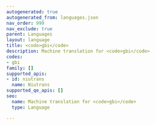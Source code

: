 ```yaml
---
autogenerated: true
autogenerated_from: languages.json
nav_order: 999
nav_exclude: true
parent: Languages
layout: language
title: <code>gbi</code>
description: Machine translation for <code>gbi</code>
codes:
- gbi
family: []
supported_apis:
- id: niutrans
  name: Niutrans
supported_qe_apis: []
seo:
  name: Machine translation for <code>gbi</code>
  type: Language

---
```


